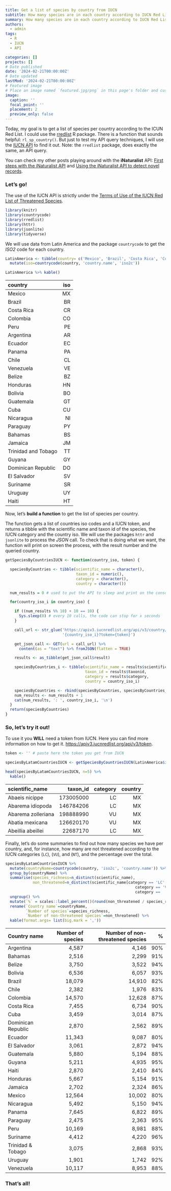 ```yaml
---
title: Get a list of species by country from IUCN
subtitle: How many species are in each country according to IUCN Red List?
summary: How many species are in each country according to IUCN Red List?
authors:
  - admin
tags:
  - R
  - IUCN
  - API

categories: []
projects: []
# Date published
date: '2024-02-21T00:00:00Z'
# Date updated
lastMod: '2024-02-21T00:00:00Z'
# Featured image
# Place an image named `featured.jpg/png` in this page's folder and customize its options here.
image:
  caption: ''
  focal_point: ''
  placement: 2
  preview_only: false
---
```


Today, my goal is to get a list of species per country according to the
ICUN Red List. I could use the
[rredlist](https://docs.ropensci.org/rredlist) R package. There is a
function that sounds helpful: `rl_sp_country()`. But just to test my API
query techniques, I will use the [IUCN
API](https://apiv3.iucnredlist.org/api/v3/docs) to find it out. Note:
the `rredlist` package, does exactly the same, an API query.

You can check my other posts playing around with the **iNaturalist**
API: [First steps with the iNaturalist
API](https://flograttarola.com/post/inat_api/) and [Using the
iNaturalist API to detect novel
records](https://flograttarola.com/post/inat_api_new_records/).

### Let’s go!

The use of the IUCN API is strictly under the [Terms of Use of the IUCN
Red List of Threatened
Species](http://www.iucnredlist.org/info/terms-of-use).

``` r
library(knitr)
library(countrycode)
library(rredlist)
library(httr)
library(jsonlite)
library(tidyverse)
```

We will use data from Latin America and the package `countrycode` to get
the *ISO2* code for each country.

``` r
LatinAmerica <- tibble(country= c('Mexico', 'Brazil', 'Costa Rica', 'Colombia', 'Peru', 'Argentina', 'Ecuador', 'Panama', 'Chile', 'Venezuela', 'Belize', 'Honduras', 'Bolivia', 'Guatemala', 'Cuba', 'Nicaragua', 'Paraguay', 'Bahamas', 'Jamaica', 'Trinidad and Tobago', 'Guyana', 'Dominican Republic', 'El Salvador', 'Suriname', 'Uruguay', 'Haiti')) %>%
  mutate(iso=countrycode(country, 'country.name', 'iso2c'))

LatinAmerica %>% kable()
```

| country             | iso |
|:--------------------|----:|
| Mexico              | MX  |
| Brazil              | BR  |
| Costa Rica          | CR  |
| Colombia            | CO  |
| Peru                | PE  |
| Argentina           | AR  |
| Ecuador             | EC  |
| Panama              | PA  |
| Chile               | CL  |
| Venezuela           | VE  |
| Belize              | BZ  |
| Honduras            | HN  |
| Bolivia             | BO  |
| Guatemala           | GT  |
| Cuba                | CU  |
| Nicaragua           | NI  |
| Paraguay            | PY  |
| Bahamas             | BS  |
| Jamaica             | JM  |
| Trinidad and Tobago | TT  |
| Guyana              | GY  |
| Dominican Republic  | DO  |
| El Salvador         | SV  |
| Suriname            | SR  |
| Uruguay             | UY  |
| Haiti               | HT  |

Now, let’s **build a function** to get the list of species per country.

The function gets a list of countries iso codes and a IUCN token, and
returns a tibble with the scientific name and taxon id of the species,
the IUCN category and the country iso. We will use the packages `httr`
and `jsonlite` to process the *JSON* call. To check that is doing what
we want, the function will print on screen the process, with the result
number and the queried country.

``` r
getSpeciesByCountriesIUCN <- function(country_iso, token) {

  speciesByCountries <- tibble(scientific_name = character(),
                               taxon_id = numeric(),
                               category = character(),
                               country = character())

  num_results = 0 # used to put the API to sleep and print on the console the num

  for(country_iso_i in country_iso) {  

    if ((num_results %% 10) + 10 == 10) {
      Sys.sleep(0) # every 10 calls, the code can stop for x seconds
    }

    call_url <- str_glue('https://apiv3.iucnredlist.org/api/v3/country/getspecies/',
                         '{country_iso_i}?token={token}')

    get_json_call <- GET(url = call_url) %>%
      content(as = "text") %>% fromJSON(flatten = TRUE)

    results <- as_tibble(get_json_call$result)

    speciesByCountries_i <- tibble(scientific_name = results$scientific_name,
                                   taxon_id = results$taxonid,
                                   category = results$category,
                                   country = country_iso_i)

    speciesByCountries <- rbind(speciesByCountries, speciesByCountries_i)
    num_results <- num_results + 1
    cat(num_results, ': ', country_iso_i, '\n')
  }
  return(speciesByCountries)
}
```

### So, let’s try it out!

To use it you **WILL** need a token from IUCN. Here you can find more
information on how to get it.
<https://apiv3.iucnredlist.org/api/v3/token>.

``` r
token <- '' # paste here the token you get from IUCN
```

``` r
speciesByLatamCountriesIUCN <- getSpeciesByCountriesIUCN(LatinAmerica$iso, token)
```

``` r
head(speciesByLatamCountriesIUCN, n=5) %>%
  kable()
```

| scientific_name    |  taxon_id | category | country |
|:-------------------|----------:|---------:|--------:|
| Abaeis nicippe     | 173005000 | LC       | MX      |
| Abarema idiopoda   | 146784206 | LC       | MX      |
| Abarema zolleriana | 198888990 | VU       | MX      |
| Abatia mexicana    | 126620170 | VU       | MX      |
| Abeillia abeillei  |  22687170 | LC       | MX      |

Finally, let’s do some summaries to find out how many species we have
per country, and, for instance, how many are not threatened according to
the IUCN categories (`LC`), (`VU`), and (`NT`), and the percentage over
the total.

``` r
speciesByLatamCountriesIUCN %>%
  mutate(countryName=countrycode(country, 'iso2c', 'country.name')) %>%
  group_by(countryName) %>%
  summarise(species_richness=n_distinct(scientific_name),
            non_threatened=n_distinct(scientific_name[category == 'LC' |
                                                         category == 'VU'|
                                                         category ==  'NT'])) %>%
  ungroup() %>%
  mutate(`%` = scales::label_percent()(round(non_threatened / species_richness, 2))) %>%
  rename(`Country name`=countryName,
         `Number of species`=species_richness,
         `Number of non-threatened species`=non_threatened) %>%
  kable(format.args= list(big.mark = ','))
```

| Country name       | Number of species | Number of non-threatened species | %   |
|:-------------------|------------------:|---------------------------------:|----:|
| Argentina          |             4,587 |                            4,146 | 90% |
| Bahamas            |             2,516 |                            2,299 | 91% |
| Belize             |             3,750 |                            3,522 | 94% |
| Bolivia            |             6,536 |                            6,057 | 93% |
| Brazil             |            18,079 |                           14,910 | 82% |
| Chile              |             2,382 |                            1,976 | 83% |
| Colombia           |            14,570 |                           12,628 | 87% |
| Costa Rica         |             7,455 |                            6,734 | 90% |
| Cuba               |             3,459 |                            3,014 | 87% |
| Dominican Republic |             2,870 |                            2,562 | 89% |
| Ecuador            |            11,343 |                            9,087 | 80% |
| El Salvador        |             3,061 |                            2,872 | 94% |
| Guatemala          |             5,880 |                            5,194 | 88% |
| Guyana             |             5,211 |                            4,935 | 95% |
| Haiti              |             2,870 |                            2,410 | 84% |
| Honduras           |             5,667 |                            5,154 | 91% |
| Jamaica            |             2,702 |                            2,324 | 86% |
| Mexico             |            12,564 |                           10,002 | 80% |
| Nicaragua          |             5,492 |                            5,150 | 94% |
| Panama             |             7,645 |                            6,822 | 89% |
| Paraguay           |             2,475 |                            2,363 | 95% |
| Peru               |            10,169 |                            8,981 | 88% |
| Suriname           |             4,412 |                            4,220 | 96% |
| Trinidad & Tobago  |             3,075 |                            2,868 | 93% |
| Uruguay            |             1,901 |                            1,742 | 92% |
| Venezuela          |            10,117 |                            8,953 | 88% |

### That’s all!
